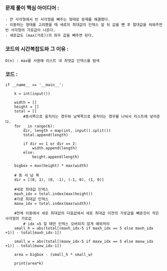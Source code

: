 ### 문제 풀이 핵심 아이디어 :
    - 큰 사각형에서 빈 사각형을 빼주는 형태로 문제를 해결했다.
    - 이동하는 형태를 고려했을 때 세로의 최대값의 인덱스 앞 뒤 값을 뺀 후 절대값을 씌워주면 빈 사각형의 가로값이 나온다.
    - 세로값도 (max(가로))의 좌우 값을 빼주면 된다.

### 코드의 시간복잡도와 그 이유 :
    O(n) : max를 사용해 리스트 내 최댓값 인덱스를 탐색

### 코드 :
```
if __name__ == '__main__':
    
    k = int(input())
    
    width = []
    height = []
    total = []
		#동서쪽으로 움직이는 경우와 남북쪽으로 움직이는 경우를 나눠서 리스트에 넣어준다.
    for _ in range(6):
        dir, length = map(int, input().split())
        total.append(length)
        
        if dir == 1 or dir == 2:
            width.append(length)
        else:
            height.append(length)
    
    bigbox = max(height) * max(width)
    
    # 동 서 남 북
    dir = [(0, 1), (0, -1), (-1, 0), (1, 0)]
    
    #세로 최대값 인덱스
    maxh_idx = total.index(max(height))
    #가로 최대값 인덱스
    maxw_idx = total.index(max(width))

    #전체 이동에서 세로 최대값의 다음값에서 세로 최대값 이전의 가로값을 빼준것이 작은 사각형의 가로값 
		# idx =5 일 때만 인덱스 오버되지 않게 예외처리 
    small_h = abs(total[(maxh_idx-5 if maxh_idx == 5 else maxh_idx +1)] - total[maxh_idx-1])
    
    small_w = abs(total[(maxw_idx-5 if maxw_idx == 5 else maxw_idx +1)] - total[maxw_idx-1])

    area = bigbox - (small_h * small_w)

    print(area*k)
```